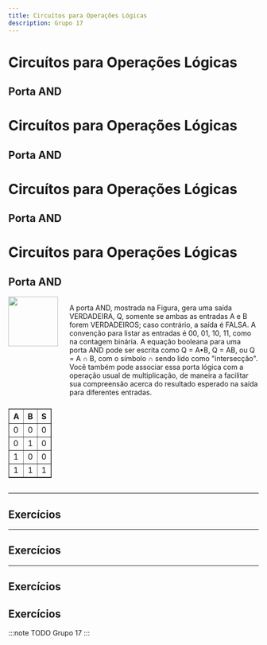 ```yaml
---
title: Circuítos para Operações Lógicas
description: Grupo 17
---
```


# Circuítos para Operações Lógicas

## Porta AND
# Circuítos para Operações Lógicas

## Porta AND
# Circuítos para Operações Lógicas

## Porta AND
# Circuítos para Operações Lógicas

## Porta AND

<div style="display: flex;">
    <div style="margin-right: 20px;">
        <img align="left" width="100" height="100" src="https://picsum.photos/100/100">
    </div>
    <div>
        <p>A porta AND, mostrada na Figura, gera uma saída VERDADEIRA, Q, somente se ambas as entradas A e B forem VERDADEIROS; caso contrário, a saída é FALSA. A convenção para listar as entradas é 00, 01, 10, 11, como na contagem binária. A equação booleana para uma porta AND pode ser escrita como Q = A•B, Q = AB, ou Q = A ∩ B, com o símbolo ∩ sendo lido como "intersecção". Você também pode associar essa porta lógica com a operação usual de multiplicação, de maneira a facilitar sua compreensão acerca do resultado esperado na saída para diferentes entradas.</p>
    </div>
</div>

<div style="display: flex;">
    <div>
        <table border="1" style="margin-top: 10px;">
            <tr><th>A</th><th>B</th><th>S</th></tr>
            <tr><td>0</td><td>0</td><td>0</td></tr>
            <tr><td>0</td><td>1</td><td>0</td></tr>
            <tr><td>1</td><td>0</td><td>0</td></tr>
            <tr><td>1</td><td>1</td><td>1</td></tr>
        </table>
    </div>
</div>

---

## Exercícios

---

## Exercícios


---

## Exercícios


## Exercícios



:::note TODO
Grupo 17
:::
